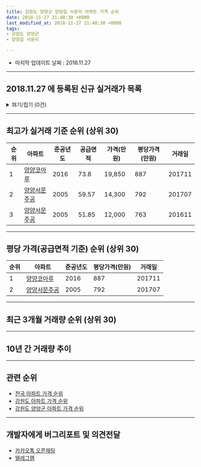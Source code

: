 ```yaml
---
title: 강원도 양양군 양양읍 서문리 아파트 가격 순위
date: 2018-11-27 21:48:30 +0900
last_modified_at: 2018-11-27 21:48:30 +0900
tags:
- 강원도 양양군
- 양양읍 서문리

---
```


* 마지막 업데이트 날짜 : 2018.11.27

---

## 2018.11.27 에 등록된 신규 실거래가 목록

<details>
<summary>펴기/접기 (0건)</summary>
<div markdown="1">

|아파트|준공년도|공급면적|가격(만원)|평당가격(만원)|거래일|
|---|---|---|---|---|---|
|없음||||||


</div>
</details>

---

## 최고가 실거래 기준 순위 (상위 30)


|순위|아파트|준공년도|공급면적|가격(만원)|평당가격(만원)|거래일|
|---|---|---|---|---|---|---|
|1|[양양코아루](https://search.naver.com/search.naver?query=%EA%B0%95%EC%9B%90%EB%8F%84+%EC%96%91%EC%96%91%EA%B5%B0+%EC%96%91%EC%96%91%EC%9D%8D+%EC%84%9C%EB%AC%B8%EB%A6%AC+%EC%96%91%EC%96%91%EC%BD%94%EC%95%84%EB%A3%A8)|2016|73.8|19,850|887|201711|
|2|[양양서문주공](https://search.naver.com/search.naver?query=%EA%B0%95%EC%9B%90%EB%8F%84+%EC%96%91%EC%96%91%EA%B5%B0+%EC%96%91%EC%96%91%EC%9D%8D+%EC%84%9C%EB%AC%B8%EB%A6%AC+%EC%96%91%EC%96%91%EC%84%9C%EB%AC%B8%EC%A3%BC%EA%B3%B5)|2005|59.57|14,300|792|201707|
|3|[양양서문주공](https://search.naver.com/search.naver?query=%EA%B0%95%EC%9B%90%EB%8F%84+%EC%96%91%EC%96%91%EA%B5%B0+%EC%96%91%EC%96%91%EC%9D%8D+%EC%84%9C%EB%AC%B8%EB%A6%AC+%EC%96%91%EC%96%91%EC%84%9C%EB%AC%B8%EC%A3%BC%EA%B3%B5)|2005|51.85|12,000|763|201611|


---

## 평당 가격(공급면적 기준) 순위 (상위 30)


|순위|아파트|준공년도|평당가격(만원)|거래일|
|---|---|---|---|---|
|1|[양양코아루](https://search.naver.com/search.naver?query=%EA%B0%95%EC%9B%90%EB%8F%84+%EC%96%91%EC%96%91%EA%B5%B0+%EC%96%91%EC%96%91%EC%9D%8D+%EC%84%9C%EB%AC%B8%EB%A6%AC+%EC%96%91%EC%96%91%EC%BD%94%EC%95%84%EB%A3%A8)|2016|887|201711|
|2|[양양서문주공](https://search.naver.com/search.naver?query=%EA%B0%95%EC%9B%90%EB%8F%84+%EC%96%91%EC%96%91%EA%B5%B0+%EC%96%91%EC%96%91%EC%9D%8D+%EC%84%9C%EB%AC%B8%EB%A6%AC+%EC%96%91%EC%96%91%EC%84%9C%EB%AC%B8%EC%A3%BC%EA%B3%B5)|2005|792|201707|


---

## 최근 3개월 거래량 순위 (상위 30)


<div style="width:100%;">
    <canvas id="deal_count_ranking" height="26"></canvas>
</div>


<script>
new Chart(document.getElementById("deal_count_ranking"), {
    type: 'horizontalBar',
    data: {
        labels: ['양양서문주공', '양양코아루'],
        datasets: [{
            label: '실거래 수',
            data: [10, 1],
            borderColor: "rgba(255, 0, 128, 1)",
            backgroundColor: "rgba(255, 0, 128, 0.5)",
            fill: false,
        }]
    },
    options: {
        responsive: true,
        title: {
            display: true,
            text: '최근 3개월 거래량 순위'
        },
        tooltips: {
            mode: 'index',
            intersect: false,
            callbacks: {
                title: function(tooltipItems, data) {
                    return "실거래 수:";
                },
                label: function(tooltipItem, data) {
                    return data.labels[tooltipItem.index] + ": " + tooltipItem.xLabel;
                }
            }
        },
        hover: {
            mode: 'nearest',
            intersect: true
        },
        scales: {
            xAxes: [{
                display: true,
                scaleLabel: {
                    display: true,
                    labelString: '실거래 수'
                },
                ticks: {
                    suggestedMin: 0,
                }
            }],
            yAxes: [{
                display: true,
                ticks: {
                    autoSkip: false,
                    callback: function(value, index, values) {
                        if (value.length > 10)
                            return value.substr(0, 8) + "...";
                        else
                            return value;
                    }
                },
                scaleLabel: {
                    display: false,
                }
            }]
        }
    }
});

</script>


---

## 10년 간 거래량 추이


<div style="width:100%;">
    <canvas id="deal_progress" height="300"></canvas>
</div>

<script>
new Chart(document.getElementById("deal_progress"), {
    type: 'line',
    data: {
        labels: ['200811','200812','200901','200902','200903','200904','200905','200906','200907','200908','200909','200910','200911','200912','201001','201002','201003','201004','201005','201006','201007','201008','201009','201010','201011','201012','201101','201102','201103','201104','201105','201106','201107','201108','201109','201110','201111','201112','201201','201202','201203','201204','201205','201206','201207','201208','201209','201210','201211','201212','201301','201302','201303','201304','201305','201306','201307','201308','201309','201310','201311','201312','201401','201402','201403','201404','201405','201406','201407','201408','201409','201410','201411','201412','201501','201502','201503','201504','201505','201506','201507','201508','201509','201510','201511','201512','201601','201602','201603','201604','201605','201606','201607','201608','201609','201610','201611','201612','201701','201702','201703','201704','201705','201706','201707','201708','201709','201710','201711','201712','201801','201802','201803','201804','201805','201806','201807','201808','201809','201810','201811'],
        datasets: [{
            label: '실거래 수',
            pointRadius: 1,
            data: [0, 0, 0, 0, 0, 0, 0, 0, 0, 0, 0, 0, 0, 0, 0, 0, 0, 0, 0, 0, 0, 0, 0, 0, 0, 2, 1, 17, 6, 1, 0, 0, 1, 0, 1, 1, 0, 2, 0, 1, 1, 0, 1, 0, 0, 0, 0, 1, 0, 0, 0, 2, 0, 1, 1, 0, 1, 0, 3, 3, 1, 0, 0, 2, 2, 1, 2, 3, 2, 1, 3, 4, 2, 1, 1, 1, 1, 1, 1, 3, 1, 2, 1, 5, 0, 4, 3, 1, 1, 1, 0, 1, 1, 1, 3, 1, 4, 2, 2, 3, 6, 3, 6, 1, 5, 1, 1, 4, 5, 0, 2, 1, 3, 0, 6, 1, 1, 5, 3, 7, 1],
            borderColor: "rgba(255, 201, 14, 1)",
            backgroundColor: "rgba(255, 201, 14, 0.5)",
            fill: true,
        }]
    },
    options: {
        responsive: true,
        title: {
            display: true,
            text: '10년간 거래량 추이'
        },
        tooltips: {
            mode: 'index',
            intersect: false,
        },
        hover: {
            mode: 'nearest',
            intersect: true
        },
        scales: {
            xAxes: [{
                display: true,
                scaleLabel: {
                    display: true,
                    labelString: '년/월'
                }
            }],
            yAxes: [{
                display: true,
                ticks: {
                    suggestedMin: 0,
                },
                scaleLabel: {
                    display: true,
                    labelString: '실거래 수'
                }
            }]
        }
    }
});

</script>


---

## 관련 순위

- [전국 아파트 가격 순위](https://inasie.github.io/apt-ranking/전국)
- [강원도 아파트 가격 순위](https://inasie.github.io/apt-ranking/강원도)
- [강원도 양양군 아파트 가격 순위](https://inasie.github.io/apt-ranking/강원도-양양군)


---

## 개발자에게 버그리포트 및 의견전달

- [카카오톡 오픈채팅](https://open.kakao.com/o/gLJUAP4)
- [텔레그램](https://t.me/inasie)


